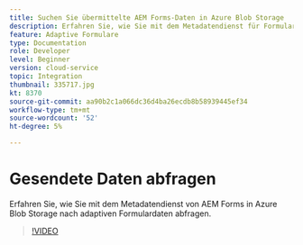 ```yaml
---
title: Suchen Sie übermittelte AEM Forms-Daten in Azure Blob Storage
description: Erfahren Sie, wie Sie mit dem Metadatendienst für Formulardatenmodelle in Azure Blob Storage nach von AEM Forms übermittelten Daten abfragen.
feature: Adaptive Formulare
type: Documentation
role: Developer
level: Beginner
version: cloud-service
topic: Integration
thumbnail: 335717.jpg
kt: 8370
source-git-commit: aa90b2c1a066dc36d4ba26ecdb8b58939445ef34
workflow-type: tm+mt
source-wordcount: '52'
ht-degree: 5%

---
```


# Gesendete Daten abfragen

Erfahren Sie, wie Sie mit dem Metadatendienst von AEM Forms in Azure Blob Storage nach adaptiven Formulardaten abfragen.

>[!VIDEO](https://video.tv.adobe.com/v/335717/?quality=12&learn=on)



